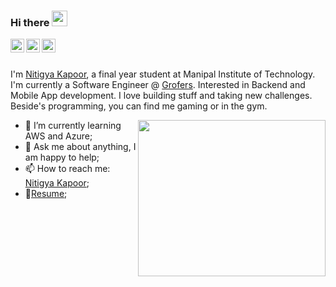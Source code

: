 ### Hi there <img src="https://media.giphy.com/media/hvRJCLFzcasrR4ia7z/giphy.gif" width="25px" height="25px">
<a href="https://www.linkedin.com/in/nitigyakapoor/">
  <img align="left" alt="Nitigya's LinkdeIN" width="22px" src="https://cdn.jsdelivr.net/npm/simple-icons@v3/icons/linkedin.svg" />
</a>
<a href="https://www.codechef.com/users/itsnitigya">
  <img align="left" alt="Nitigya's Codechef" width="22px" src="https://svgshare.com/i/PBT.svg" />
</a>
<a href="https://medium.com/@kapoornitigya">
  <img align="left" alt="Nitigya's Medium" width="22px" src="https://svgshare.com/i/PBg.svg" />
</a>


<br />
<br />


I'm [Nitigya Kapoor](), a final year student at Manipal Institute of Technology. I'm currently a Software Engineer @ [Grofers](https://lambda.grofers.com). Interested in Backend and Mobile App development. I love building stuff and taking new challenges. Beside's programming, you can find me gaming or in the gym.

<img align="right" src="https://github-readme-stats.vercel.app/api/top-langs/?username=itsnitigya&layout=compac" width="300" height="250" />

  
- 🌱 I’m currently learning AWS and Azure; 
- 💬 Ask me about anything, I am happy to help;
- 📫 How to reach me: [Nitigya Kapoor](mailto:kapoornitigya@gmail.com);
- 📝[Resume](https://drive.google.com/file/d/1owFgoMLdQyS2trDOM8ietNo8-g90zIu-/view?usp=sharing);
